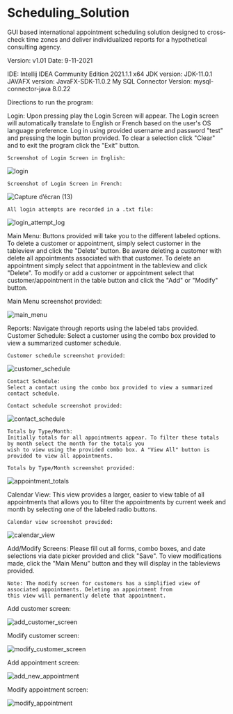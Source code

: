 # Scheduling_Solution
GUI based international appointment scheduling solution designed to cross-check time zones and deliver individualized reports for a hypothetical consulting agency.

Version: v1.01
Date: 9-11-2021

IDE: Intellij IDEA Community Edition 2021.1.1 x64
JDK version: JDK-11.0.1
JAVAFX version: JavaFX-SDK-11.0.2
My SQL Connector Version: mysql-connector-java 8.0.22


Directions to run the program:

Login:
    Upon pressing play the Login Screen will appear. The Login screen will automatically translate to English or French based on the user's OS language preference.
    Log in using provided username and password "test" and pressing the
    login button provided. To clear a selection click "Clear" and to exit the program click the "Exit" button.
    
    Screenshot of Login Screen in English:
    
  ![login](https://user-images.githubusercontent.com/79055002/155594868-ad205961-7f60-4c9a-ac2a-70622ed54fed.png)
  

    Screenshot of Login Screen in French:
    
![Capture d’écran (13)](https://user-images.githubusercontent.com/79055002/155594460-661afda3-0659-485b-bbc8-b6ccb32305a3.png)

    All login attempts are recorded in a .txt file:


![login_attempt_log](https://user-images.githubusercontent.com/79055002/155594988-bef6b843-93a6-41d2-b71e-20d88b568d83.png)

Main Menu:
    Buttons provided will take you to the different labeled options. To delete a customer or appointment, simply select
    customer in the tableview and click the "Delete" button. Be aware deleting a customer with delete all appointments
    associated with that customer. To delete an appointment simply select that appointment in the tableview and click
    "Delete". To modify or add a customer or appointment select that customer/appointment in the table button and click
    the "Add" or "Modify" button.

Main Menu screenshot provided:

![main_menu](https://user-images.githubusercontent.com/79055002/155595982-ccf4c59d-254c-47a3-9ef8-d2dc0d8fc9ef.png)


Reports:
    Navigate through reports using the labeled tabs provided.
    Customer Schedule:
    Select a customer using the combo box provided to view a summarized customer schedule.
    
    Customer schedule screenshot provided:
    
   ![customer_schedule](https://user-images.githubusercontent.com/79055002/155596084-f1b9786d-dd79-48f3-b2cd-07d5e9d0d66c.png)

    Contact Schedule:
    Select a contact using the combo box provided to view a summarized contact schedule.
    
    Contact schedule screenshot provided:
    
   ![contact_schedule](https://user-images.githubusercontent.com/79055002/155596187-a784a38f-ad65-4f3e-bd3e-6df68800c1c6.png)

    
    Totals by Type/Month:
    Initially totals for all appointments appear. To filter these totals by month select the month for the totals you
    wish to view using the provided combo box. A "View All" button is provided to view all appointments.
    
    Totals by Type/Month screenshot provided:
   ![appointment_totals](https://user-images.githubusercontent.com/79055002/155596319-33a6f5e7-3c1e-497b-9243-56364b961041.png)


Calendar View:
    This view provides a larger, easier to view table of all appointments that allows you to filter the appointments by
    current week and month by selecting one of the labeled radio buttons.
    
    Calendar view screenshot provided:
    
![calendar_view](https://user-images.githubusercontent.com/79055002/155596398-dca5922a-14a4-4376-9ab1-885ca641f9a7.png)

Add/Modify Screens:
    Please fill out all forms, combo boxes, and date selections via date picker provided and click "Save". To view
    modifications made, click the "Main Menu" button and they will display in the tableviews provided.

    Note: The modify screen for customers has a simplified view of associated appointments. Deleting an appointment from
    this view will permanently delete that appointment.
    
 Add customer screen:
 
![add_customer_screen](https://user-images.githubusercontent.com/79055002/155596469-eef4fe4f-3c2c-40d6-be24-894c4ec35938.png)

Modify customer screen:

![modify_customer_screen](https://user-images.githubusercontent.com/79055002/155596538-a3a2fabb-f1c7-424d-9ba2-7c8b701b5ff4.png)

Add appointment screen:

![add_new_appointment](https://user-images.githubusercontent.com/79055002/155596587-a842dfe8-5a2f-4e3f-b0e3-431571e63031.png)

Modify appointment screen:

![modify_appointment](https://user-images.githubusercontent.com/79055002/155596626-60199fe8-b381-4e8a-8dfb-8a00b63eb5a6.png)


